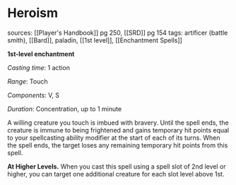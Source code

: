 # Heroism
sources: [[Player's Handbook]] pg 250, [[SRD]] pg 154
tags: artificer (battle smith), [[Bard]], paladin, [[1st level]], [[Enchantment Spells]]

**1st-level enchantment**

*Casting time*: 1 action

*Range*: Touch

*Components*: V, S

*Duration*: Concentration, up to 1 minute

A willing creature you touch is imbued with bravery. Until the spell ends, the creature is immune to being frightened and gains temporary hit points equal to your spellcasting ability modifier at the start of each of its turns. When the spell ends, the target loses any remaining temporary hit points from this spell.

**At Higher Levels.** When you cast this spell using a spell slot of 2nd level or higher, you can target one additional creature for each slot level above 1st.

